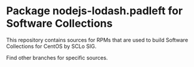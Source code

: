 # Package nodejs-lodash.padleft for Software Collections

This repository contains sources for RPMs that are used
to build Software Collections for CentOS by SCLo SIG.

Find other branches for specific sources.
